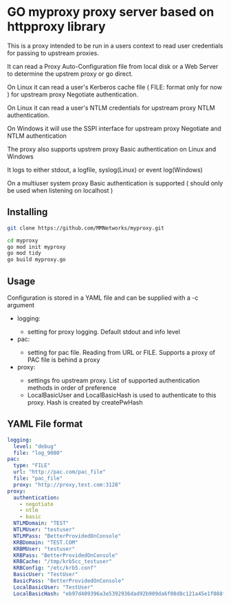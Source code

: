 # GO myproxy proxy server based on httpproxy library

This is a proxy intended to be run in a users context to read user credentials for passing to upstream proxies. 

It can read a Proxy Auto-Configuration file from local disk or a Web Server to determine the upstrem proxy or go direct.

On Linux it can read a user's Kerberos cache file ( FILE: format only for now ) for upstream proxy Negotiate authentication. 

On Linux it can read a user's NTLM credentials for upstream proxy NTLM authentication.

On Windows it will use the SSPI interface for upstream proxy Negotiate and NTLM authentication

The proxy also supports upstrem proxy Basic authentication on Linux and Windows
 
It logs to either stdout, a logfile, syslog(Linux) or event log(Windows)

On a multiuser system proxy Basic authentication is supported ( should only be used when listening on localhost ) 

## Installing

```sh
git clone https://github.com/MMNetworks/myproxy.git

cd myproxy
go mod init myproxy
go mod tidy
go build myproxy.go
```
## Usage

Configuration is stored in a YAML file and can be supplied with a -c argument  

<ul>
<li>logging:</li>
<ul>
<li>setting for proxy logging. Default stdout and info level</li>
</ul>
<li>pac:</li>
<ul>
<li>setting for pac file. Reading from URL or FILE. Supports a proxy of PAC file is behind a proxy</li>
</ul>
<li>proxy:</li>
<ul>
<li>settings fro upstream proxy. List of supported authentication methods in order of preference</li>
<li>LocalBasicUser and LocalBasicHash is used to authenticate to this proxy. Hash is created by createPwHash</li>
</ul>
</ul>

## YAML File format

```yaml
logging:
  level: "debug"
  file: "log_9080"
pac:
  type: "FILE"
  url: "http://pac.com/pac_file"
  file: "pac_file"
  proxy: "http://proxy,test.com:3128"
proxy:
  authentication:
    - negotiate
    - ntlm
    - basic
  NTLMDomain: "TEST"
  NTLMUser: "testuser"
  NTLMPass: "BetterProvidedOnConsole"
  KRBDomain: "TEST.COM"
  KRBMUser: "testuser"
  KRBPass: "BetterProvidedOnConsole"
  KRBCache: "/tmp/krb5cc_testuser"
  KRBConfig: "/etc/krb5.conf"
  BasicUser: "TestUser"
  BasicPass: "BetterProvidedOnConsole"
  LocalBasicUser: "TestUser"
  LocalBasicHash: "eb97d409396a3e5392936dad92b909da6f08d8c121a45e1f088fe9768b0c0339"
```
